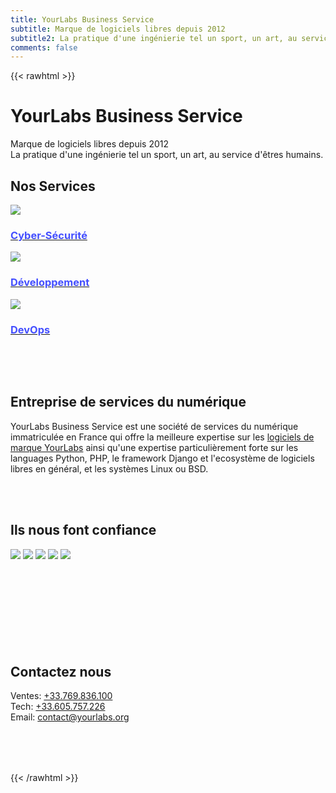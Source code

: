 ```yaml
---
title: YourLabs Business Service
subtitle: Marque de logiciels libres depuis 2012
subtitle2: La pratique d'une ingénierie tel un sport, un art, au service d'êtres humains.
comments: false
---
```


{{< rawhtml >}}
<style type="text/css">
main p {
  text-align: justify;
}
main h2 {
  text-align: center;
  margin-top: 5rem;
  margin-bottom: 3rem;
  font-weight: 600;
  font-size: 3rem;
}
a h3 {
  color: #444fff;
}
</style>

<div class="hero" style="background-image: url(/img/backgrounds/pexel-1312.jpg)">
  <div class="hero-inner">
    <h1>YourLabs Business Service</h1>
    <span class="subtitle">
      Marque de logiciels libres depuis 2012
      <br />
      La pratique d'une ingénierie tel un sport, un art, au service d'êtres humains.
    </span>
  </div>
</div>

<div class="container">
  <div class="homepage-content">
    <a name="services"></a>
    <h2>Nos Services</h2>
    <div class="services">
      <div class="service">
        <a href="/secops/">
          <img loading="lazy" src="/img/backgrounds/security-thumb-400.jpg" />
          <h3>Cyber-Sécurité</h3>
        </a>
      </div>
      <div class="service">
        <a href="/dev/">
          <img loading="lazy" src="/img/backgrounds/code-400.jpg" />
          <h3>Développement</h3>
        </a>
      </div>
      <div class="service">
        <a href="/devops/">
          <img loading="lazy" src="/img/backgrounds/servers-400.jpg" />
          <h3>DevOps</h3>
        </a>
      </div>
    </div>
  </div>
</div>

<div class="hero" style="background-image: url(/img/backgrounds/glass-1312.jpg); background-position: center; height: auto; padding: 3rem 0">
  <div class="hero-inner">
    <h2>Entreprise de services du numérique</h2>
    <div class="container">
      <span class="subtitle">
        YourLabs Business Service est une société de services du numérique immatriculée
        en France qui offre la meilleure expertise sur les <a href="/software/">logiciels de marque
        YourLabs</a> ainsi qu'une expertise particulièrement forte sur les
        languages Python, PHP, le framework Django et l'ecosystème de logiciels libres
        en général, et les systèmes Linux ou BSD.
      </span>
    </div>
  </div>
</div>

<div class="container" style="padding-bottom: 3.5rem">
  <h2>Ils nous font confiance</h2>

  <div class="homepage-content">
    <div class="logos">
      <img loading="lazy" src="/img/logo/france-500.jpg" />
      <img loading="lazy" src="/img/logo/accenture.png" />
      <img loading="lazy" src="/img/logo/betagouv.jpg" />
      <img loading="lazy" src="/img/logo/octo-500.png" />
      <img loading="lazy" src="/img/logo/secu.png" />
    </div>
  </div>
</div>

<div class="hero" style="background-image: url(/img/backgrounds/earth-1312.jpg); background-position: center; height: auto; padding: 5rem 0">
  <div class="hero-inner">
    <h2>Contactez nous</h2>
    <div class="container">
      <span class="subtitle">
        Ventes: <a href="tel:+33.605.757.226">+33.769.836.100</a>
        </br>
        Tech: <a href="tel:+33.605.757.226">+33.605.757.226</a>
        </br>
        Email: <a href="mailto:contact@yourlabs.org">contact@yourlabs.org</a>
      </span>
    </div>
  </div>
</div>
{{< /rawhtml >}}
